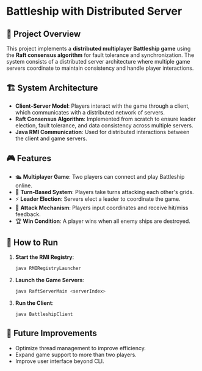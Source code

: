 # Battleship with Distributed Server

## 📌 Project Overview

This project implements a **distributed multiplayer Battleship game** using the **Raft consensus algorithm** for fault tolerance and synchronization. The system consists of a distributed server architecture where multiple game servers coordinate to maintain consistency and handle player interactions.

## 🏗️ System Architecture

- **Client-Server Model**: Players interact with the game through a client, which communicates with a distributed network of servers.
- **Raft Consensus Algorithm**: Implemented from scratch to ensure leader election, fault tolerance, and data consistency across multiple servers.
- **Java RMI Communication**: Used for distributed interactions between the client and game servers.

## 🎮 Features

- 🛳️ **Multiplayer Game**: Two players can connect and play Battleship online.
- 🔄 **Turn-Based System**: Players take turns attacking each other's grids.
- ⚡ **Leader Election**: Servers elect a leader to coordinate the game.
- 🎯 **Attack Mechanism**: Players input coordinates and receive hit/miss feedback.
- 🏆 **Win Condition**: A player wins when all enemy ships are destroyed.

## 🚀 How to Run

1. **Start the RMI Registry**:
   ```sh
   java RMIRegistryLauncher
   ```
2. **Launch the Game Servers**:
   ```sh
   java RaftServerMain <serverIndex>
   ```
3. **Run the Client**:
   ```sh
   java BattleshipClient
   ```

## 🔧 Future Improvements

- Optimize thread management to improve efficiency.
- Expand game support to more than two players.
- Improve user interface beyond CLI.
